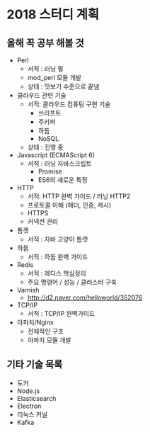 # 2018 스터디 계획

## 올해 꼭 공부 해볼 것
* Perl
    * 서적 : 러닝 펄
    * mod_perl 모듈 개발
    * 상태 : 맛보기 수준으로 끝냄
* 클라우드 관련 기술
    * 서적: 클라우드 컴퓨팅 구현 기술
        * 쓰리프트
        * 주키퍼
        * 하둡
        * NoSQL
    * 상태 : 진행 중
* Javascript (ECMAScript 6)
    * 서적 : 러닝 자바스크립트
        * Promise
        * ES6의 새로운 특징
* HTTP
    * 서적: HTTP 완벽 가이드 / 러닝 HTTP2
    * 프로토콜 이해 (헤더, 인증, 캐시)
    * HTTPS
    * 커넥션 관리
* 톰캣
    * 서적 : 자바 고양이 톰캣
* 하둡
    * 서적 : 하둡 완벽 가이드
* Redis
    * 서적 : 레디스 핵심정리
    * 주요 명령어 / 성능 / 클러스터 구축
* Varnish
    * http://d2.naver.com/helloworld/352076
* TCP/IP
    * 서적 : TCP/IP 완벽가이드
* 아파치/Nginx
    * 전체적인 구조
    * 아파치 모듈 개발

## 기타 기술 목록
* 도커
* Node.js
* Elasticsearch
* Electron
* 리눅스 커널
* Kafka
